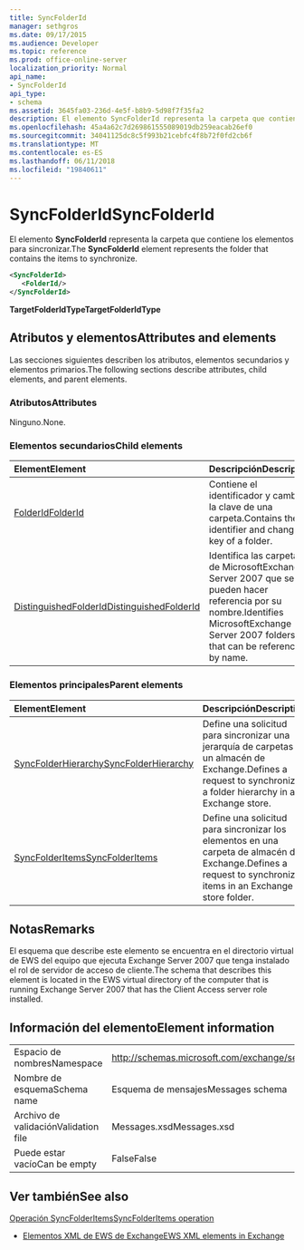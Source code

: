 ```yaml
---
title: SyncFolderId
manager: sethgros
ms.date: 09/17/2015
ms.audience: Developer
ms.topic: reference
ms.prod: office-online-server
localization_priority: Normal
api_name:
- SyncFolderId
api_type:
- schema
ms.assetid: 3645fa03-236d-4e5f-b8b9-5d98f7f35fa2
description: El elemento SyncFolderId representa la carpeta que contiene los elementos para sincronizar.
ms.openlocfilehash: 45a4a62c7d269861555089019db259eacab26ef0
ms.sourcegitcommit: 34041125dc8c5f993b21cebfc4f8b72f0fd2cb6f
ms.translationtype: MT
ms.contentlocale: es-ES
ms.lasthandoff: 06/11/2018
ms.locfileid: "19840611"
---
```

# <a name="syncfolderid"></a><span data-ttu-id="998dc-103">SyncFolderId</span><span class="sxs-lookup"><span data-stu-id="998dc-103">SyncFolderId</span></span>

<span data-ttu-id="998dc-104">El elemento **SyncFolderId** representa la carpeta que contiene los elementos para sincronizar.</span><span class="sxs-lookup"><span data-stu-id="998dc-104">The **SyncFolderId** element represents the folder that contains the items to synchronize.</span></span> 
  
```xml
<SyncFolderId>
   <FolderId/>
</SyncFolderId>
```

 <span data-ttu-id="998dc-105">**TargetFolderIdType**</span><span class="sxs-lookup"><span data-stu-id="998dc-105">**TargetFolderIdType**</span></span>
## <a name="attributes-and-elements"></a><span data-ttu-id="998dc-106">Atributos y elementos</span><span class="sxs-lookup"><span data-stu-id="998dc-106">Attributes and elements</span></span>

<span data-ttu-id="998dc-107">Las secciones siguientes describen los atributos, elementos secundarios y elementos primarios.</span><span class="sxs-lookup"><span data-stu-id="998dc-107">The following sections describe attributes, child elements, and parent elements.</span></span>
  
### <a name="attributes"></a><span data-ttu-id="998dc-108">Atributos</span><span class="sxs-lookup"><span data-stu-id="998dc-108">Attributes</span></span>

<span data-ttu-id="998dc-109">Ninguno.</span><span class="sxs-lookup"><span data-stu-id="998dc-109">None.</span></span>
  
### <a name="child-elements"></a><span data-ttu-id="998dc-110">Elementos secundarios</span><span class="sxs-lookup"><span data-stu-id="998dc-110">Child elements</span></span>

|<span data-ttu-id="998dc-111">**Element**</span><span class="sxs-lookup"><span data-stu-id="998dc-111">**Element**</span></span>|<span data-ttu-id="998dc-112">**Descripción**</span><span class="sxs-lookup"><span data-stu-id="998dc-112">**Description**</span></span>|
|:-----|:-----|
|[<span data-ttu-id="998dc-113">FolderId</span><span class="sxs-lookup"><span data-stu-id="998dc-113">FolderId</span></span>](folderid.md) <br/> |<span data-ttu-id="998dc-114">Contiene el identificador y cambiar la clave de una carpeta.</span><span class="sxs-lookup"><span data-stu-id="998dc-114">Contains the identifier and change key of a folder.</span></span>  <br/> |
|[<span data-ttu-id="998dc-115">DistinguishedFolderId</span><span class="sxs-lookup"><span data-stu-id="998dc-115">DistinguishedFolderId</span></span>](distinguishedfolderid.md) <br/> |<span data-ttu-id="998dc-116">Identifica las carpetas de MicrosoftExchange Server 2007 que se pueden hacer referencia por su nombre.</span><span class="sxs-lookup"><span data-stu-id="998dc-116">Identifies MicrosoftExchange Server 2007 folders that can be referenced by name.</span></span>  <br/> |
   
### <a name="parent-elements"></a><span data-ttu-id="998dc-117">Elementos principales</span><span class="sxs-lookup"><span data-stu-id="998dc-117">Parent elements</span></span>

|<span data-ttu-id="998dc-118">**Element**</span><span class="sxs-lookup"><span data-stu-id="998dc-118">**Element**</span></span>|<span data-ttu-id="998dc-119">**Descripción**</span><span class="sxs-lookup"><span data-stu-id="998dc-119">**Description**</span></span>|
|:-----|:-----|
|[<span data-ttu-id="998dc-120">SyncFolderHierarchy</span><span class="sxs-lookup"><span data-stu-id="998dc-120">SyncFolderHierarchy</span></span>](syncfolderhierarchy.md) <br/> |<span data-ttu-id="998dc-121">Define una solicitud para sincronizar una jerarquía de carpetas en un almacén de Exchange.</span><span class="sxs-lookup"><span data-stu-id="998dc-121">Defines a request to synchronize a folder hierarchy in an Exchange store.</span></span>  <br/> |
|[<span data-ttu-id="998dc-122">SyncFolderItems</span><span class="sxs-lookup"><span data-stu-id="998dc-122">SyncFolderItems</span></span>](syncfolderitems.md) <br/> |<span data-ttu-id="998dc-123">Define una solicitud para sincronizar los elementos en una carpeta de almacén de Exchange.</span><span class="sxs-lookup"><span data-stu-id="998dc-123">Defines a request to synchronize items in an Exchange store folder.</span></span>  <br/> |
   
## <a name="remarks"></a><span data-ttu-id="998dc-124">Notas</span><span class="sxs-lookup"><span data-stu-id="998dc-124">Remarks</span></span>

<span data-ttu-id="998dc-125">El esquema que describe este elemento se encuentra en el directorio virtual de EWS del equipo que ejecuta Exchange Server 2007 que tenga instalado el rol de servidor de acceso de cliente.</span><span class="sxs-lookup"><span data-stu-id="998dc-125">The schema that describes this element is located in the EWS virtual directory of the computer that is running Exchange Server 2007 that has the Client Access server role installed.</span></span>
  
## <a name="element-information"></a><span data-ttu-id="998dc-126">Información del elemento</span><span class="sxs-lookup"><span data-stu-id="998dc-126">Element information</span></span>

|||
|:-----|:-----|
|<span data-ttu-id="998dc-127">Espacio de nombres</span><span class="sxs-lookup"><span data-stu-id="998dc-127">Namespace</span></span>  <br/> |http://schemas.microsoft.com/exchange/services/2006/messages  <br/> |
|<span data-ttu-id="998dc-128">Nombre de esquema</span><span class="sxs-lookup"><span data-stu-id="998dc-128">Schema name</span></span>  <br/> |<span data-ttu-id="998dc-129">Esquema de mensajes</span><span class="sxs-lookup"><span data-stu-id="998dc-129">Messages schema</span></span>  <br/> |
|<span data-ttu-id="998dc-130">Archivo de validación</span><span class="sxs-lookup"><span data-stu-id="998dc-130">Validation file</span></span>  <br/> |<span data-ttu-id="998dc-131">Messages.xsd</span><span class="sxs-lookup"><span data-stu-id="998dc-131">Messages.xsd</span></span>  <br/> |
|<span data-ttu-id="998dc-132">Puede estar vacío</span><span class="sxs-lookup"><span data-stu-id="998dc-132">Can be empty</span></span>  <br/> |<span data-ttu-id="998dc-133">False</span><span class="sxs-lookup"><span data-stu-id="998dc-133">False</span></span>  <br/> |
   
## <a name="see-also"></a><span data-ttu-id="998dc-134">Ver también</span><span class="sxs-lookup"><span data-stu-id="998dc-134">See also</span></span>



[<span data-ttu-id="998dc-135">Operación SyncFolderItems</span><span class="sxs-lookup"><span data-stu-id="998dc-135">SyncFolderItems operation</span></span>](syncfolderitems-operation.md)


- [<span data-ttu-id="998dc-136">Elementos XML de EWS de Exchange</span><span class="sxs-lookup"><span data-stu-id="998dc-136">EWS XML elements in Exchange</span></span>](ews-xml-elements-in-exchange.md)

